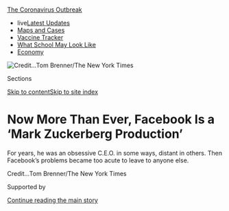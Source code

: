 <div id="app">

<div>

<div>

<div>

</div>

<div data-aria-hidden="false">

<div id="site-content" data-role="main">

<div>

<div class="css-1aor85t" style="opacity:0.000000001;z-index:-1;visibility:hidden">

<div class="css-1hqnpie">

<div class="css-epjblv">

<span class="css-17xtcya">[Technology](/section/technology)</span><span class="css-x15j1o">|</span><span class="css-fwqvlz">Now
More Than Ever, Facebook Is a ‘Mark Zuckerberg
Production’</span>

</div>

<div class="css-k008qs">

<div class="css-1iwv8en">

<span class="css-18z7m18"></span>

<div>

</div>

</div>

<span class="css-1n6z4y"></span>

<div class="css-1705lsu">

<div class="css-4xjgmj">

<div class="css-4skfbu" data-role="toolbar" data-aria-label="Social Media Share buttons, Save button, and Comments Panel with current comment count" data-testid="share-tools">

  - 
  - 
  - 
  - 
    
    <div class="css-6n7j50">
    
    </div>

  - 

</div>

</div>

</div>

</div>

</div>

</div>

<div id="NYT_TOP_BANNER_REGION" class="css-11qgg8s">

<div>

<div id="styln-prism-menu-1592847958612" class="section interactive-content interactive-size-medium css-1du2ztb">

<div class="css-17ih8de interactive-body">

<div id="scroll-container" class="css-1gj85ro">

[<span class="styln-title-wrap"><span class="css-1pje3qr">The
Coronavirus</span><span class="css-1pje3qr">
Outbreak</span></span>](https://www.nytimes.com/news-event/coronavirus?action=click&pgtype=Article&state=default&region=TOP_BANNER&context=storylines_menu)

  - <span class="css-kqxiym" data-emphasize="true">live</span>[Latest
    Updates](https://www.nytimes.com/2020/08/01/world/coronavirus-covid-19.html?action=click&pgtype=Article&state=default&region=TOP_BANNER&context=storylines_menu)
  - [Maps and
    Cases](https://www.nytimes.com/interactive/2020/us/coronavirus-us-cases.html?action=click&pgtype=Article&state=default&region=TOP_BANNER&context=storylines_menu)
  - [Vaccine
    Tracker](https://www.nytimes.com/interactive/2020/science/coronavirus-vaccine-tracker.html?action=click&pgtype=Article&state=default&region=TOP_BANNER&context=storylines_menu)
  - [What School May Look
    Like](https://www.nytimes.com/interactive/2020/07/29/us/schools-reopening-coronavirus.html?action=click&pgtype=Article&state=default&region=TOP_BANNER&context=storylines_menu)
  - [Economy](https://www.nytimes.com/live/2020/07/31/business/stock-market-today-coronavirus?action=click&pgtype=Article&state=default&region=TOP_BANNER&context=storylines_menu)

</div>

</div>

</div>

</div>

</div>

<div id="fullBleedHeaderContent">

<div class="css-1mre5cn">

![<span class="css-cnj6d5 e1z0qqy90" itemprop="copyrightHolder"><span class="css-1ly73wi e1tej78p0">Credit...</span><span><span>Tom
Brenner/The New York
Times</span></span></span>](https://static01.nyt.com/images/2020/05/17/business/00zuck-sub/merlin_159071070_4d828857-4686-40bc-89f4-dcba28775807-articleLarge.jpg?quality=75&auto=webp&disable=upscale)

</div>

<div class="css-hy7cq4">

<div class="css-6cn7ki">

<div class="NYTAppHideMasthead css-1bcu9v6 e1suatyy0">

<div class="section css-1o1qe8k e1suatyy2">

<div class="css-cu5p7t er09x8g0">

<div class="css-6n7j50">

</div>

<span class="css-1dv1kvn">Sections</span>

[Skip to content](#site-content)[Skip to site index](#site-index)

</div>

<div class="css-10698na e1huz5gh0">

</div>

</div>

</div>

<div class="css-1sojcmr ehdk2mb0">

# Now More Than Ever, Facebook Is a ‘Mark Zuckerberg Production’

</div>

For years, he was an obsessive C.E.O. in some ways, distant in others.
Then Facebook’s problems became too acute to leave to anyone
else.

</div>

</div>

<div class="css-nwzfg5 e1gnum310">

<span class="css-1f9pvn2 technology"></span><span class="css-cnj6d5 e1z0qqy90" itemprop="copyrightHolder"><span class="css-1ly73wi e1tej78p0">Credit...</span><span><span>Tom
Brenner/The New York Times</span></span></span>

</div>

<div id="sponsor-wrapper" class="css-1hyfx7x">

<div id="sponsor-slug" class="css-19vbshk">

Supported by

</div>

[Continue reading the main
story](#after-sponsor)

<div id="sponsor" class="ad sponsor-wrapper" style="text-align:center;height:100%;display:block">

</div>

<div id="after-sponsor">

</div>

</div>

<div class="css-1wx1auc e1gnum311">

<div class="css-18e8msd">

<div class="css-otjvjh epjyd6m0">

<div class="css-nmf14i ey68jwv0" data-aria-hidden="true">

[![Mike
Isaac](https://static01.nyt.com/images/2018/02/16/multimedia/author-mike-isaac/author-mike-isaac-thumbLarge.jpg
"Mike Isaac")](https://www.nytimes.com/by/mike-isaac)[![Sheera
Frenkel](https://static01.nyt.com/images/2018/06/14/multimedia/author-sheera-frenkel/author-sheera-frenkel-thumbLarge.png
"Sheera Frenkel")](https://www.nytimes.com/by/sheera-frenkel)[![Cecilia
Kang](https://static01.nyt.com/images/2019/01/29/multimedia/author-cecilia-kang/author-cecilia-kang-thumbLarge.png
"Cecilia Kang")](https://www.nytimes.com/by/cecilia-kang)

</div>

<div class="css-1baulvz">

By [<span class="css-1baulvz" itemprop="name">Mike
Isaac</span>](https://www.nytimes.com/by/mike-isaac),
[<span class="css-1baulvz" itemprop="name">Sheera
Frenkel</span>](https://www.nytimes.com/by/sheera-frenkel) and
[<span class="css-1baulvz last-byline" itemprop="name">Cecilia
Kang</span>](https://www.nytimes.com/by/cecilia-kang)

</div>

</div>

  - 
    
    <div class="css-ld3wwf e16638kd2">
    
    Published May 16, 2020Updated July 8,
    2020
    
    </div>

  - 
    
    <div class="css-4xjgmj">
    
    <div class="css-pvvomx" data-role="toolbar" data-aria-label="Social Media Share buttons, Save button, and Comments Panel with current comment count" data-testid="share-tools">
    
      - 
      - 
      - 
      - 
        
        <div class="css-6n7j50">
        
        </div>
    
      - 
    
    </div>
    
    </div>

</div>

</div>

</div>

<div class="section meteredContent css-1r7ky0e" name="articleBody" itemprop="articleBody">

<div class="audioFigureHeading">

### Listen to This Article

<span class="css-16qbtva">Audio Recording by Audm</span>

</div>

<div class="css-qe9gm7">

<div>

</div>

</div>

<div class="css-1fanzo5 StoryBodyCompanionColumn">

<div class="css-53u6y8">

*To hear more audio stories from publishers like The New York Times,
download* [*Audm for iPhone or
Android*](https://www.audm.com/?utm_source=nyt&utm_medium=embed&utm_campaign=facebook_zuckerberg_production)*.*

SAN FRANCISCO — On Jan. 27, at a regularly scheduled Monday morning
meeting with top executives at
[Facebook](https://www.nytimes.com/2020/05/21/technology/facebook-remote-work-coronavirus.html),
[Mark
Zuckerberg](https://www.nytimes.com/2020/06/02/technology/zuckerberg-defends-facebook-trump-posts.html)
turned the agenda to the coronavirus. For weeks, he told his staff, he
had been hearing from global health care experts that the virus had the
makings of a pandemic, and now Facebook needed to prepare for a
worst-case scenario — one in which the company’s ability to [combat
misinformation](https://www.nytimes.com/2020/03/08/technology/coronavirus-misinformation-social-media.html),
scammers and conspiracy theorists would be tested as never before.

To start, Mr. Zuckerberg said, the company should take some of the tools
it had developed to fight 2020 election garbage and attempt to retool
them for the pathogen. He asked executives in charge of every department
to develop plans for responding to a global outbreak by the end of the
week.

The meeting, described by two people who attended it, helped vault
Facebook ahead of other companies — and even some governments — in
preparing for Covid-19. And it exemplified a change in how the
36-year-old is running the company he founded.

Since the day he coded the words “a Mark Zuckerberg production” onto
every blue-and-white Facebook page, he has been the singular face of the
social network. But to an extent not widely appreciated outside Silicon
Valley, Mr. Zuckerberg has long been a kind of binary chief executive —
extraordinarily involved in some aspects of the business, and virtually
hands-off in areas that he finds less interesting.

</div>

</div>

<div class="css-1fanzo5 StoryBodyCompanionColumn">

<div class="css-53u6y8">

The beginning of the end of Mr. Zuckerberg’s distanced leadership came
on Nov. 8, 2016, with the election of Donald Trump. From that moment, a
relentless series of crises — his casual dismissal of concerns over fake
news as “[a pretty crazy
idea](https://www.theguardian.com/technology/2016/nov/10/facebook-fake-news-us-election-mark-zuckerberg-donald-trump)”;
revelations that the platform had been used as a plaything for
[state-sponsored
espionage](https://www.nytimes.com/2017/09/07/us/politics/russia-facebook-twitter-election.html);
the [Cambridge Analytica
scandal](https://www.nytimes.com/2018/04/04/us/politics/cambridge-analytica-scandal-fallout.html)
— jolted Mr. Zuckerberg to tighten his grip.

Many of his consolidation tactics have been highly visible: He replaced
the outside founders of Instagram and WhatsApp with loyalists, and he
refashioned Facebook’s already-friendly board to be even more
deferential, swapping out five of its nine members.

</div>

</div>

<div class="css-79elbk" data-testid="photoviewer-wrapper">

<div class="css-z3e15g" data-testid="photoviewer-wrapper-hidden">

</div>

<div class="css-1a48zt4 ehw59r15" data-testid="photoviewer-children">

![<span class="css-16f3y1r e13ogyst0" data-aria-hidden="true">Sheryl
Sandberg testifies before the Senate. Mr. Zuckerberg’s more hands-on
approach has effectively sidelined the most high-profile woman in
technology.</span><span class="css-cnj6d5 e1z0qqy90" itemprop="copyrightHolder"><span class="css-1ly73wi e1tej78p0">Credit...</span><span>Tom
Brenner for The New York
Times</span></span>](https://static01.nyt.com/images/2020/05/17/business/00zuck3/merlin_152318454_1f864ee5-2334-49a4-8143-aadf99de5330-articleLarge.jpg?quality=75&auto=webp&disable=upscale)

</div>

</div>

<div class="css-1fanzo5 StoryBodyCompanionColumn">

<div class="css-53u6y8">

With the attention of a quarter of the world’s population to sell to
advertisers, Facebook is so colossal that org-chart moves have the
effect of creating powerful new characters on the global policy stage.
Mr. Zuckerberg has elevated lieutenants to win over hostile territories
— the Republican operative Joel Kaplan in Washington, and the former
deputy prime minister of Britain, Sir Nicholas Clegg, in the eurozone.
And his more hands-on approach has caused, by the zero-sum logic of
corporate clout, an effective sidelining of Sheryl Sandberg, his chief
operating officer and the most high-profile woman in technology.

Now, the coronavirus has presented Mr. Zuckerberg with the opportunity
to demonstrate that he has grown into his responsibilities as a leader —
a 180-degree turn from the aloof days of 2016. It’s given him the chance
to lead 50,000 employees through a crisis that, for once, is not of
their own making. And seizing the moment might allow Mr. Zuckerberg to
prove a thesis that he truly believes: That if one sees past its
capacity for destruction, Facebook can be a force for good.

</div>

</div>

<div class="css-1fanzo5 StoryBodyCompanionColumn">

<div class="css-53u6y8">

“Mark has taken an active role in the leadership of Facebook from its
founding through to today,” Dave Arnold, a company spokesman, said in an
emailed statement. “We’re fortunate to have such engaged leaders,
including Mark, Sheryl and the entire leadership team. Facebook is a
better company for it.”

The revamp has not gone without incident. In early May, Facebook
struggled with how to handle a viral conspiracy video known as
“[Plandemic](https://www.nytimes.com/2020/05/09/technology/plandemic-judy-mikovitz-coronavirus-disinformation.html),”
waffling as the footage spread to the screens of millions of users. Last
week, reporters at the Detroit Metro Times showed that the company was
blind to [assassination-stoking
activity](https://www.metrotimes.com/news-hits/archives/2020/05/11/whitmer-becomes-target-of-dozens-of-threats-on-private-facebook-groups-ahead-of-armed-rally-in-lansing)
on pages with 400,000 members.

Still, for Mr. Zuckerberg, the pandemic has the potential to be a more
favorable backdrop than what 2020 would have ordinarily been dominated
by — the presidential election and the difficulties of policing
political speech.

In theory, the crisis plays to some of his strengths. Through his
personal philanthropy, the Chan Zuckerberg Initiative, he has long been
interested in curing and preventing disease. Covid is borderless, like
Facebook itself, and will require a supranational response at a scale
few other organizations are equipped to handle. Solutions, if they ever
come, will be grounded in science and not emotion or
politics.

<div id="NYT_MAIN_CONTENT_1_REGION" class="css-9tf9ac">

<div>

<div id="styln-covid-updates-markets" class="section interactive-content interactive-size-medium css-1ftcdic">

<div class="css-17ih8de interactive-body">

<div id="styln-briefing-block">

<div class="briefing-block-header-section">

# [Latest Updates: Economy](https://www.nytimes.com/live/2020/07/31/business/stock-market-today-coronavirus?action=click&pgtype=Article&state=default&region=MAIN_CONTENT_1&context=storylines_live_updates)

</div>

<div class="briefing-block-lb-items">

<div class="briefing-block-update-time">

[31h
ago](https://www.nytimes.com/live/2020/07/31/business/stock-market-today-coronavirus?action=click&pgtype=Article&state=default&region=MAIN_CONTENT_1&context=storylines_live_updates#kodaks-chief-executive-was-given-stock-options-then-the-share-price-spiked-1000-percent)

</div>

<div>

[Kodak’s chief executive was given stock options. Then the share price
spiked 1,000
percent.](https://www.nytimes.com/live/2020/07/31/business/stock-market-today-coronavirus?action=click&pgtype=Article&state=default&region=MAIN_CONTENT_1&context=storylines_live_updates#kodaks-chief-executive-was-given-stock-options-then-the-share-price-spiked-1000-percent)

</div>

<div class="briefing-block-update-time">

[34h
ago](https://www.nytimes.com/live/2020/07/31/business/stock-market-today-coronavirus?action=click&pgtype=Article&state=default&region=MAIN_CONTENT_1&context=storylines_live_updates#fitch-ratings-downgrades-its-outlook-on-us-debt)

</div>

<div>

[Fitch Ratings downgrades its outlook on U.S.
debt.](https://www.nytimes.com/live/2020/07/31/business/stock-market-today-coronavirus?action=click&pgtype=Article&state=default&region=MAIN_CONTENT_1&context=storylines_live_updates#fitch-ratings-downgrades-its-outlook-on-us-debt)

</div>

<div class="briefing-block-update-time">

[41h
ago](https://www.nytimes.com/live/2020/07/31/business/stock-market-today-coronavirus?action=click&pgtype=Article&state=default&region=MAIN_CONTENT_1&context=storylines_live_updates#us-sanctions-more-chinese-officials-over-human-rights-violations-as-tensions-flare)

</div>

<div>

[U.S. sanctions more Chinese officials over human rights violations as
tensions
flare](https://www.nytimes.com/live/2020/07/31/business/stock-market-today-coronavirus?action=click&pgtype=Article&state=default&region=MAIN_CONTENT_1&context=storylines_live_updates#us-sanctions-more-chinese-officials-over-human-rights-violations-as-tensions-flare)

</div>

</div>

<div class="briefing-block-footer">

<div class="briefing-block-footer-meta">

[See more
updates](https://www.nytimes.com/live/2020/07/31/business/stock-market-today-coronavirus?action=click&pgtype=Article&state=default&region=MAIN_CONTENT_1&context=storylines_live_updates)

</div>

<div class="briefing-block-briefinglinks">

<span>More live coverage:</span>
[Global](https://www.nytimes.com/2020/08/01/world/coronavirus-covid-19.html?action=click&pgtype=Article&state=default&region=MAIN_CONTENT_1&context=storylines_live_updates)

</div>

</div>

</div>

</div>

</div>

</div>

</div>

Or the pandemic could take all that is dangerous about Facebook and
amplify it. When the stakes are not merely a presidential election but
global health, any role the company plays in elevating toxic information
has the potential to make all its prior harms seem trivial. And if Mr.
Zuckerberg is fully in control of his company in a way he wasn’t before
— as acknowledged by interviews with more than two dozen people — the
success or failure of its response will reside entirely with him.

“I think it’s going to piss off a lot of people,” Mr. Zuckerberg said of
his new management style in an interview [at a tech
conference](https://www.cnbc.com/2020/01/31/mark-zuckerberg-silicon-slopes-speech-honesty-will-piss-off-people.html)
earlier this year. “But frankly, the old approach was pissing off a lot
of people, too.”

## ‘Until now, I’ve been a peacetime leader’

In Silicon Valley, there is a certain kind of company founder whose
title is C.E.O. but who presents himself as a “product guy.” A
product-guy C.E.O. feels more at home developing what is for sale than
actually running the company.

</div>

</div>

<div class="css-1fanzo5 StoryBodyCompanionColumn">

<div class="css-53u6y8">

At Apple, Steve Jobs was a product guy, inventing the iPhone while
leaving the supply chain to his C.O.O. At Amazon, Jeff Bezos is a
product guy, obsessing about retail customers while others run the
profitable web-hosting division. And at Facebook, for more than a
decade, Mark Zuckerberg was a product guy’s product guy.

In practice, this meant Mr. Zuckerberg dove into important new products,
giving direct orders to middle managers in charge of whatever feature he
was obsessed with that week. It also meant he was comfortable delegating
in areas that interested him less keenly — including the advertising
machine that generated $70 billion in revenue last year. Even less
compelling to Mr. Zuckerberg was the realm of Facebook policy around
what kind of speech was and was not permitted. Those subjects fell into
a specific category: Too important to ignore, but not exactly what a
young billionaire wants to spend all of his time on.

Oversight of those areas went to his trusted inner circle, known as the
M-Team. Short for “Mark Team,” its members knew they were never likely
to succeed him as chief executive, but they could remain powerful and
autonomous within their own departments. At the top was Ms. Sandberg,
Mr. Zuckerberg’s second-in-command, whose portfolio spanned advertising,
marketing, regulation, communications and beyond.

The 2016 election made it clear to Mr. Zuckerberg that the accommodation
was no longer viable, as he and Ms. Sandberg were
[pilloried](https://www.nytimes.com/2018/11/14/technology/facebook-data-russia-election-racism.html)
for being absent and distracted, if not willfully negligent. Afterward,
Mr. Zuckerberg spent a chunk of 2017 on a [state-by-state tour of
America](https://www.nytimes.com/2017/05/25/technology/zuckerberg-harvard-commencement-road-trip.html),
but it wasn’t well received; mostly, his photogenic purple-state antics
— sitting on tractors, attending church, bottle-feeding calves — just
fed the rumor that he was making a run for president. Mr. Zuckerberg
resolved to take control of the global superpower in which he already
dominated the voting.

First, he made a show of owning up to its failures. “It’s clear now that
we didn’t do enough,” he told reporters on a [conference
call](https://about.fb.com/news/2018/04/hard-questions-protecting-peoples-information/)
in 2018, reflecting on the company’s string of missteps. “We didn’t
focus enough on preventing abuse and thinking through how people could
use these tools to do harm as well. We didn’t take a broad enough view
of what our responsibility is, and that was a huge mistake.” He added:
“It was my mistake.”

Not long after, in July 2018, Mr. Zuckerberg called a meeting with his
top lieutenants. In the past, he had used the group’s semiannual
gatherings to chart new courses for Facebook products, or discuss new
technology he was interested in capitalizing on. This time, he told his
executives that his focus was on himself. With Facebook constantly under
attack from outsiders, Mr. Zuckerberg said, he needed to reinvent
himself for “wartime.”

“Up until now, I’ve been a peacetime leader,” Mr. Zuckerberg said,
according to three people who were present but not authorized to discuss
the meeting publicly. “That’s going to change.” Mr. Zuckerberg said he
would be making more decisions on his own, based on his instincts and
vision for the company. Wartime leaders were quicker and more decisive,
he said, and they didn’t let fear of angering others paralyze them.
(Some details of the meeting were previously
[reported](https://www.wsj.com/articles/with-facebook-at-war-zuckerberg-adopts-more-aggressive-style-1542577980)
by The Wall Street Journal.)

</div>

</div>

<div class="css-1fanzo5 StoryBodyCompanionColumn">

<div class="css-53u6y8">

Mr. Zuckerberg directed Facebook’s so-called “family of apps” —
Instagram, Messenger, WhatsApp and Facebook proper — to work more
closely together. Instagram had to start sending traffic back to the
flagship product; WhatsApp had to better integrate with its sister
social media services. Rather than execute Mr. Zuckerberg’s vision, the
heads of Instagram, Kevin Systrom and Mike Krieger, left the company in
September 2018, after earlier departures by the disillusioned founders
of WhatsApp. Together, they forfeited more than a billion dollars in
compensation.

</div>

</div>

<div class="css-79elbk" data-testid="photoviewer-wrapper">

<div class="css-z3e15g" data-testid="photoviewer-wrapper-hidden">

</div>

<div class="css-1a48zt4 ehw59r15" data-testid="photoviewer-children">

<div class="css-1xdhyk6 erfvjey0">

<span class="css-1ly73wi e1tej78p0">Image</span>

<div class="css-zjzyr8">

<div data-testid="lazyimage-container" style="height:257.77777777777777px">

</div>

</div>

</div>

<span class="css-16f3y1r e13ogyst0" data-aria-hidden="true">Mr
Zuckerberg speaking at Georgetown University last
October.</span><span class="css-cnj6d5 e1z0qqy90" itemprop="copyrightHolder"><span class="css-1ly73wi e1tej78p0">Credit...</span><span>Justin
T. Gellerson for The New York Times</span></span>

</div>

</div>

<div class="css-1fanzo5 StoryBodyCompanionColumn">

<div class="css-53u6y8">

Mr. Zuckerberg also began to participate more directly in meetings that
had previously been Ms. Sandberg’s domain — from the nitty-gritty of
taking down disinformation campaigns, to winding philosophical
discussions on how Facebook ought to handle political ads. Employees
couldn’t help but notice a shift in the balance of power in one of
technology’s most lucrative partnerships.

Giving speeches and schmoozing policymakers were two of Ms. Sandberg’s
specialties. Mr. Zuckerberg began to do more of that, too, starting with
a [lofty public
address](https://www.nytimes.com/2019/10/17/business/zuckerberg-facebook-free-speech.html)
at Georgetown University’s hallowed Gaston Hall, where more than a
century’s worth of dignitaries had orated from the same antique,
carved-wood podium.

Mr. Zuckerberg continued the speaking tour with regulator-heavy
engagements in Utah, Belgium, Germany and elsewhere. In Europe, where
Facebook had an especially frosty relationship with government agencies,
he tapped Mr. Clegg, who has grown into a new role as the company’s
diplomat-in-chief.

Publicly, Ms. Sandberg has said her role at Facebook is larger than
ever; she is directing a [$100 million grant
program](https://www.facebook.com/business/boost/grants) for small
businesses hurt by the pandemic. Many of the new hires, including Mr.
Clegg, report to her, and she has said she has always wanted Mr.
Zuckerberg to be more visible. “I think we don’t spend that much time
worrying about our public image,” Ms. Sandberg said in an [NBC podcast
interview](https://www.nbcnews.com/podcast/byers-market/transcript-facebook-s-sheryl-sandberg-n1145051)
in February. “The issue is not what people think of me or Mark
personally. What it is, is how are we doing as a company?”

But privately, Ms. Sandberg has worried that she was being pushed aside
and that her role at Facebook has become less important, said two people
who work within her department. Through a spokesperson, Ms. Sandberg
declined to comment.

</div>

</div>

<div class="css-1fanzo5 StoryBodyCompanionColumn">

<div class="css-53u6y8">

Facebook disputes that the relationship has changed. “There’s a clear
structure. Mark is driving the product side of things, while Sheryl is
running the business side of things,” David Fischer, Facebook’s chief
revenue officer, said in an interview. “It doesn’t mean it’s all or
nothing — it’s not zero-sum between them.”

## ‘An adroit performer’

Facebook devoted 2019 to a full-out lobbying assault on Washington,
committing $16.7 million to influence policymakers. Only two other
companies spent more. But even beyond cash, Facebook’s most powerful
weapon was access to its C.E.O.

Mr. Kaplan — a well-connected veteran of the George W. Bush
administration — began arranging for Mr. Zuckerberg to host dinners with
influential conservatives, including Senator Lindsey Graham of South
Carolina and the Fox News host Tucker Carlson. Mr. Kaplan also nurtured
a relationship between Mr. Zuckerberg and Jared Kushner, President
Trump’s son-in-law.

In September 2019, New York’s attorney general announced a multistate
investigation into whether Facebook had broken antitrust laws. For Mr.
Zuckerberg, it was the clearest indication yet that politics and
government required his full attention — a potentially existential
threat to his company that could no longer be delegated to others. A
week later, he traveled to Washington to court members of both parties.

In a private room at Ris, an upscale restaurant next to the
Ritz-Carlton, Mr. Zuckerberg dined with prominent Senate Democrats. The
group included Mark Warner of Virginia and Richard Blumenthal of
Connecticut — both longtime critics of Facebook’s security and privacy
practices — as well as officials newer to tech policy, such as Jeanne
Shaheen of New Hampshire, Catherine Cortez Masto of Nevada and Angus
King, the independent from Maine.

Over grilled salmon, chicken potpie and roasted brussels sprouts, Mr.
Zuckerberg gamely did the kind of basic D.C. give-and-take he’d long
asked Ms. Sandberg to handle: He listened intently and made assurances
about a range of Facebook issues, from foreign election interference to
cryptocurrency.

“He’s an adroit performer,” Mr. Blumenthal said in an interview. “Almost
certainly a result of professional advice, and maybe coaching and a lot
of guidance from a heavy team of lobbyists here in Washington.” Mr.
Warner added: “For a while, I think Facebook, along with a lot of tech
companies in the Valley, thought that dealing with Washington was sort
of beneath them. I think Mr. Zuckerberg has realized that it’s to his
benefit to engage with us directly.”

</div>

</div>

<div class="css-1fanzo5 StoryBodyCompanionColumn">

<div class="css-53u6y8">

The Democratic dinner was just a warm-up for the really important
meeting, which came the next day: Mr. Kaplan and Mr. Kushner arranged
for Mr. Zuckerberg to sit down with the president. The two men had never
met. Ahead of the Sept. 19 session, Mr. Zuckerberg asked his Washington
staff to brief him about Mr. Trump’s Facebook presence, so that he could
casually rattle off some statistics in the Oval
Office.

</div>

</div>

<div class="css-79elbk" data-testid="photoviewer-wrapper">

<div class="css-z3e15g" data-testid="photoviewer-wrapper-hidden">

</div>

<div class="css-1a48zt4 ehw59r15" data-testid="photoviewer-children">

<div class="css-1xdhyk6 erfvjey0">

<span class="css-1ly73wi e1tej78p0">Image</span>

<div class="css-zjzyr8">

<div data-testid="lazyimage-container" style="height:257.77777777777777px">

</div>

</div>

</div>

<span class="css-16f3y1r e13ogyst0" data-aria-hidden="true">Mr.
Zuckerberg on Capitol Hill. He is now gamely performing the kind of
basic D.C. give-and-take he’d long asked Ms. Sandberg to
handle.</span><span class="css-cnj6d5 e1z0qqy90" itemprop="copyrightHolder"><span class="css-1ly73wi e1tej78p0">Credit...</span><span>Samuel
Corum/Getty Images</span></span>

</div>

</div>

<div class="css-1fanzo5 StoryBodyCompanionColumn">

<div class="css-53u6y8">

Wearing a dark blue suit and a burgundy tie, Mr. Zuckerberg sat between
Mr. Kushner and Mr. Kaplan, facing Mr. Trump and his jumbo glass of Diet
Coke. Mr. Zuckerberg quickly noted that the president had the highest
level of engagement of any world leader on the social network. Mr. Trump
— who had previously savaged Facebook on a range of issues — immediately
adopted a new tone, describing the conversation in social media posts as
“nice.”

A month later, the president invited Mr. Zuckerberg — along with
Facebook board member and Trump supporter Peter Thiel — to a [private
White House dinner](https://www.nbcnews.com/news/amp/ncna1087986), which
went undisclosed for weeks. Mr. Zuckerberg’s simple flattery seems to
have paid off. Mr. Trump hasn’t publicly castigated the company since,
and months later, he continues to tell audiences that he is “No. 1” on
the world’s largest social network.

Within Facebook, Mr. Zuckerberg’s more engaged style was rankling
employees. The discontent boiled over later in October, after Mr.
Zuckerberg publicly laid out how Facebook would regulate political
speech on the platform. In the name of free speech, he had said, the
social network would not police what politicians said in political ads —
even if they lied. Facebook was not in the business of being an arbiter
of truth, nor did it want to be, Mr. Zuckerberg said.

In response, [more than 250 employees signed an internal
memo](https://www.nytimes.com/2019/10/28/technology/facebook-mark-zuckerberg-political-ads.html)
arguing that free speech and paid speech were different and that
misinformation was harmful to all. Facebook’s position on political
advertising is “a threat to what FB stands for,” the employees wrote.
“We strongly object to this policy as it stands.”

Days later, on Halloween, Mr. Zuckerberg led a regular weekly
question-and-answer session with employees. Near the end, someone
dressed in an enormous, inflatable Pikachu costume lumbered toward the
microphone and pressed the C.E.O. on his policy, according to three
people who were present.

</div>

</div>

<div class="css-1fanzo5 StoryBodyCompanionColumn">

<div class="css-53u6y8">

Mr. Zuckerberg, now less worried than ever about trying to make everyone
happy, reiterated his position. When versions of the same question kept
popping up during the session, he held firm.

“This is not a democracy,” he said.

## The bleach test

“Not a democracy” could also describe Facebook’s nine-person board of
directors. Mr. Zuckerberg chairs the group, holds a majority of voting
shares and controls its dynamics.

The board isn’t exactly a check on his power. Last year, Kenneth
Chenault, the former chief executive of American Express, suggested
creating an independent committee to scrutinize the company’s challenges
and pose the sort of probing questions the board wasn’t used to being
asked. The idea, previously
[reported](https://www.wsj.com/articles/mark-zuckerberg-asserts-control-of-facebook-pushing-aside-dissenters-11588106984)
by The Journal, was swiftly voted down by Mr. Zuckerberg and others.

Other board disagreements, specifically around political advertising and
the spread of misinformation, always ended with Mr. Zuckerberg’s point
of view winning out. In March, Mr. Chenault announced he would not stand
for re-election; soon, so did another director, Jeffrey Zients, who had
also challenged some of Mr. Zuckerberg’s positions.

To replace them, Mr. Zuckerberg picked Drew Houston, the chief executive
of Dropbox, who was also a longtime friend and occasional
Ping-Pong[partner](https://www.usatoday.com/story/tech/talkingtech/2017/03/09/ping-pong-night-out-tech-ceos-zuckerberg-houston-and-kalanick/98985578/),
and Peggy Alford, the former chief financial officer of the Chan
Zuckerberg Initiative. Three other appointees are set to join the board
this year, including executives from McKinsey and Co. and Estée Lauder.
The remaining three board members are a friendly bunch: Mr. Thiel and
Marc Andreessen, venture capitalists who are among Facebook’s earliest
and most loyal investors, and Ms. Sandberg.

With his board issues in the rearview, Mr. Zuckerberg has been able to
devote more of his attention to the coronavirus. He started following
the disease early, fielding reports from experts including Tom Frieden,
the former director of the Centers for Disease Control. Mr. Zuckerberg
was advised not to trust preliminary reports out of China that the virus
was contained, or the baseless assurances from Mr. Trump that it would
not greatly affect the United States. On March 19, well ahead of many
states’ stay-at-home orders, Mr. Zuckerberg broadcast a live video chat
with Dr. Anthony Fauci, the country’s top infectious disease official,
on his personal Facebook
page.

</div>

</div>

<div class="css-79elbk" data-testid="photoviewer-wrapper">

<div class="css-z3e15g" data-testid="photoviewer-wrapper-hidden">

</div>

<div class="css-1a48zt4 ehw59r15" data-testid="photoviewer-children">

<div class="css-1xdhyk6 erfvjey0">

<span class="css-1ly73wi e1tej78p0">Image</span>

<div class="css-zjzyr8">

<div data-testid="lazyimage-container" style="height:217.17777777777778px">

</div>

</div>

</div>

<span class="css-16f3y1r e13ogyst0" data-aria-hidden="true">Mr.
Zuckerberg interviews Dr. Anthony Fauci. The pandemic has given the
Facebook chief a chance to lead 50,000 employees through a crisis that,
for once, is not of their own making.</span>

</div>

</div>

<div class="css-1fanzo5 StoryBodyCompanionColumn">

<div class="css-53u6y8">

Since the pandemic began, video and audio calls on Facebook Messenger
and WhatsApp have more than doubled. Group calls in some especially
hard-hit countries, like Italy, soared by 1,000 percent. Messaging
across Instagram and Facebook is up 50 percent across many of the
busiest countries. Homebound in Palo Alto, Mr. Zuckerberg has been
pushing his employees to build new products that people can use to
connect with one another. The latest is a rival to
[Zoom](https://www.nytimes.com/2020/04/24/technology/zoom-rivals-virus-facebook-google.html),
which he hopes will corner the video-calling market.

</div>

</div>

<div class="css-1fanzo5 StoryBodyCompanionColumn">

<div class="css-53u6y8">

“When the world changes quickly, people have new needs, and that means
that there are more new segments to build,” he said on a [conference
call](https://www.fool.com/earnings/call-transcripts/2020/04/29/facebook-inc-fb-q1-2020-earnings-call-transcript.aspx)
with investors in April. “I have always believed that in times of
economic downturn, the right thing to do is to keep investing in
building the future.”

It remains to be seen what an increasingly visible Mr. Zuckerberg will
do when challenged by the powerful. In March, in an
[interview](https://www.nytimes.com/2020/03/15/business/media/coronavirus-facebook-twitter-social-media.html)
with The New York Times, he said Facebook would not tolerate
“misinformation that has imminent risk of danger.” He cited as an
example “things like ‘You can cure this by drinking bleach.’ I mean,
that’s just in a different class.”

Days later, during a White House news conference, Mr. Trump wondered
aloud about an “[injection
inside](https://www.nytimes.com/2020/04/24/us/politics/trump-inject-disinfectant-bleach-coronavirus.html)”
of disinfectant. As poison control centers were flooded with questions
and the makers of Clorox and Lysol issued statements imploring Americans
not to ingest their caustic cleaners, Facebook wilted, and across the
platform, video of the comments went [swiftly
viral](https://www.nytimes.com/2020/04/30/technology/trump-coronavirus-social-media.html).

</div>

</div>

</div>

<div>

</div>

<div>

</div>

<div>

</div>

<div>

<div id="bottom-wrapper" class="css-1ede5it">

<div id="bottom-slug" class="css-l9onyx">

Advertisement

</div>

[Continue reading the main
story](#after-bottom)

<div id="bottom" class="ad bottom-wrapper" style="text-align:center;height:100%;display:block;min-height:90px">

</div>

<div id="after-bottom">

</div>

</div>

</div>

</div>

</div>

## Site Index

<div>

</div>

## Site Information Navigation

  - [© <span>2020</span> <span>The New York Times
    Company</span>](https://help.nytimes.com/hc/en-us/articles/115014792127-Copyright-notice)

<!-- end list -->

  - [NYTCo](https://www.nytco.com/)
  - [Contact
    Us](https://help.nytimes.com/hc/en-us/articles/115015385887-Contact-Us)
  - [Work with us](https://www.nytco.com/careers/)
  - [Advertise](https://nytmediakit.com/)
  - [T Brand Studio](http://www.tbrandstudio.com/)
  - [Your Ad
    Choices](https://www.nytimes.com/privacy/cookie-policy#how-do-i-manage-trackers)
  - [Privacy](https://www.nytimes.com/privacy)
  - [Terms of
    Service](https://help.nytimes.com/hc/en-us/articles/115014893428-Terms-of-service)
  - [Terms of
    Sale](https://help.nytimes.com/hc/en-us/articles/115014893968-Terms-of-sale)
  - [Site
    Map](https://spiderbites.nytimes.com)
  - [Help](https://help.nytimes.com/hc/en-us)
  - [Subscriptions](https://www.nytimes.com/subscription?campaignId=37WXW)

</div>

</div>

</div>

</div>

